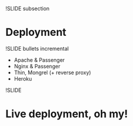 !SLIDE subsection

# Deployment

!SLIDE bullets incremental

* Apache & Passenger
* Nginx & Passenger
* Thin, Mongrel (+ reverse proxy)
* Heroku

!SLIDE

# Live deployment, oh my!